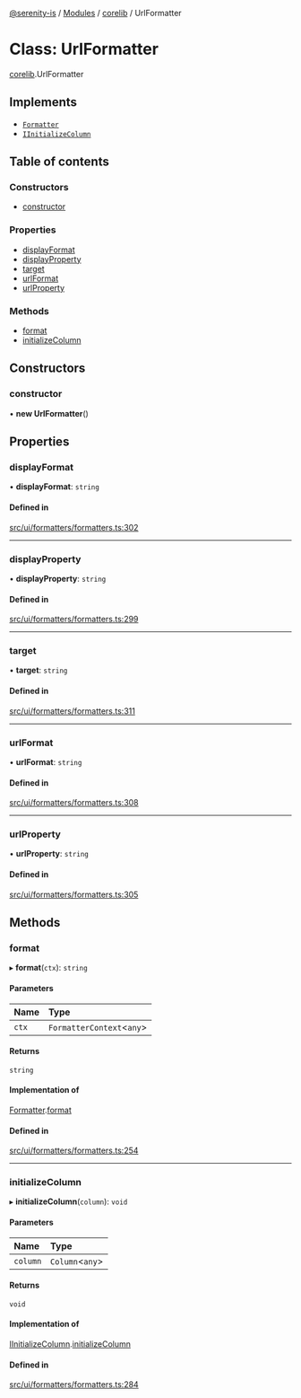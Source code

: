 [@serenity-is](../README.md) / [Modules](../modules.md) / [corelib](../modules/corelib.md) / UrlFormatter

# Class: UrlFormatter

[corelib](../modules/corelib.md).UrlFormatter

## Implements

- [`Formatter`](../interfaces/corelib_slick.Formatter.md)
- [`IInitializeColumn`](corelib.IInitializeColumn.md)

## Table of contents

### Constructors

- [constructor](corelib.UrlFormatter.md#constructor)

### Properties

- [displayFormat](corelib.UrlFormatter.md#displayformat)
- [displayProperty](corelib.UrlFormatter.md#displayproperty)
- [target](corelib.UrlFormatter.md#target)
- [urlFormat](corelib.UrlFormatter.md#urlformat)
- [urlProperty](corelib.UrlFormatter.md#urlproperty)

### Methods

- [format](corelib.UrlFormatter.md#format)
- [initializeColumn](corelib.UrlFormatter.md#initializecolumn)

## Constructors

### constructor

• **new UrlFormatter**()

## Properties

### displayFormat

• **displayFormat**: `string`

#### Defined in

[src/ui/formatters/formatters.ts:302](https://github.com/serenity-is/serenity/blob/master/packages/corelib/src/ui/formatters/formatters.ts#line&#x3D;302)

___

### displayProperty

• **displayProperty**: `string`

#### Defined in

[src/ui/formatters/formatters.ts:299](https://github.com/serenity-is/serenity/blob/master/packages/corelib/src/ui/formatters/formatters.ts#line&#x3D;299)

___

### target

• **target**: `string`

#### Defined in

[src/ui/formatters/formatters.ts:311](https://github.com/serenity-is/serenity/blob/master/packages/corelib/src/ui/formatters/formatters.ts#line&#x3D;311)

___

### urlFormat

• **urlFormat**: `string`

#### Defined in

[src/ui/formatters/formatters.ts:308](https://github.com/serenity-is/serenity/blob/master/packages/corelib/src/ui/formatters/formatters.ts#line&#x3D;308)

___

### urlProperty

• **urlProperty**: `string`

#### Defined in

[src/ui/formatters/formatters.ts:305](https://github.com/serenity-is/serenity/blob/master/packages/corelib/src/ui/formatters/formatters.ts#line&#x3D;305)

## Methods

### format

▸ **format**(`ctx`): `string`

#### Parameters

| Name | Type |
| :------ | :------ |
| `ctx` | `FormatterContext`<`any`\> |

#### Returns

`string`

#### Implementation of

[Formatter](../interfaces/corelib_slick.Formatter.md).[format](../interfaces/corelib_slick.Formatter.md#format)

#### Defined in

[src/ui/formatters/formatters.ts:254](https://github.com/serenity-is/serenity/blob/master/packages/corelib/src/ui/formatters/formatters.ts#line&#x3D;254)

___

### initializeColumn

▸ **initializeColumn**(`column`): `void`

#### Parameters

| Name | Type |
| :------ | :------ |
| `column` | `Column`<`any`\> |

#### Returns

`void`

#### Implementation of

[IInitializeColumn](corelib.IInitializeColumn.md).[initializeColumn](corelib.IInitializeColumn.md#initializecolumn)

#### Defined in

[src/ui/formatters/formatters.ts:284](https://github.com/serenity-is/serenity/blob/master/packages/corelib/src/ui/formatters/formatters.ts#line&#x3D;284)
